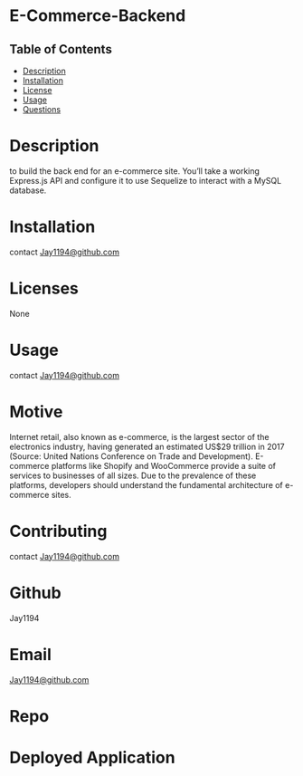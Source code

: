 # E-Commerce-Backend

  ## Table of Contents
  * [Description](#description)
  * [Installation](#installation)
  * [License](#license)
  * [Usage](#usage)   
  * [Questions](#Questions)

  # Description
to build the back end for an e-commerce site. You’ll take a working Express.js API and configure it to use Sequelize to interact with a MySQL database.

# Installation
contact Jay1194@github.com

# Licenses
None

# Usage
contact Jay1194@github.com

# Motive
Internet retail, also known as e-commerce, is the largest sector of the electronics industry, having generated an estimated US$29 trillion in 2017 (Source: United Nations Conference on Trade and Development). E-commerce platforms like Shopify and WooCommerce provide a suite of services to businesses of all sizes. Due to the prevalence of these platforms, developers should understand the fundamental architecture of e-commerce sites.

# Contributing
contact Jay1194@github.com

 # Github
Jay1194

# Email
Jay1194@github.com

# Repo

# Deployed Application